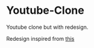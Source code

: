 # Youtube-Clone

Youtube clone but with redesign.

Redesign inspired from [this](https://dribbble.com/shots/15766737-Youtube-Redesign-Dark-Mode)
